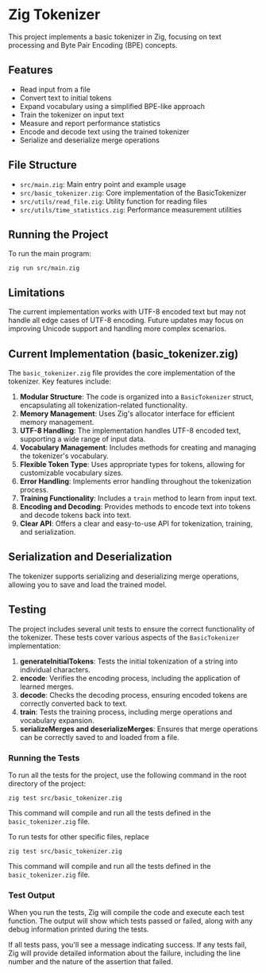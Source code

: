 # Zig Tokenizer

This project implements a basic tokenizer in Zig, focusing on text processing and Byte Pair Encoding (BPE) concepts.

## Features

- Read input from a file
- Convert text to initial tokens
- Expand vocabulary using a simplified BPE-like approach
- Train the tokenizer on input text
- Measure and report performance statistics
- Encode and decode text using the trained tokenizer
- Serialize and deserialize merge operations

## File Structure

- `src/main.zig`: Main entry point and example usage
- `src/basic_tokenizer.zig`: Core implementation of the BasicTokenizer
- `src/utils/read_file.zig`: Utility function for reading files
- `src/utils/time_statistics.zig`: Performance measurement utilities

## Running the Project

To run the main program:

```
zig run src/main.zig
```

## Limitations

The current implementation works with UTF-8 encoded text but may not handle all edge cases of UTF-8 encoding. Future updates may focus on improving Unicode support and handling more complex scenarios.

## Current Implementation (basic_tokenizer.zig)

The `basic_tokenizer.zig` file provides the core implementation of the tokenizer. Key features include:

1. **Modular Structure**: The code is organized into a `BasicTokenizer` struct, encapsulating all tokenization-related functionality.
2. **Memory Management**: Uses Zig's allocator interface for efficient memory management.
3. **UTF-8 Handling**: The implementation handles UTF-8 encoded text, supporting a wide range of input data.
4. **Vocabulary Management**: Includes methods for creating and managing the tokenizer's vocabulary.
5. **Flexible Token Type**: Uses appropriate types for tokens, allowing for customizable vocabulary sizes.
6. **Error Handling**: Implements error handling throughout the tokenization process.
7. **Training Functionality**: Includes a `train` method to learn from input text.
8. **Encoding and Decoding**: Provides methods to encode text into tokens and decode tokens back into text.
9. **Clear API**: Offers a clear and easy-to-use API for tokenization, training, and serialization.

## Serialization and Deserialization

The tokenizer supports serializing and deserializing merge operations, allowing you to save and load the trained model.

## Testing

The project includes several unit tests to ensure the correct functionality of the tokenizer. These tests cover various aspects of the `BasicTokenizer` implementation:

1. **generateInitialTokens**: Tests the initial tokenization of a string into individual characters.
2. **encode**: Verifies the encoding process, including the application of learned merges.
3. **decode**: Checks the decoding process, ensuring encoded tokens are correctly converted back to text.
4. **train**: Tests the training process, including merge operations and vocabulary expansion.
5. **serializeMerges and deserializeMerges**: Ensures that merge operations can be correctly saved to and loaded from a file.

### Running the Tests

To run all the tests for the project, use the following command in the root directory of the project:

```
zig test src/basic_tokenizer.zig
```

This command will compile and run all the tests defined in the `basic_tokenizer.zig` file.

To run tests for other specific files, replace

```
zig test src/basic_tokenizer.zig
```

This command will compile and run all the tests defined in the `basic_tokenizer.zig` file.

### Test Output

When you run the tests, Zig will compile the code and execute each test function. The output will show which tests passed or failed, along with any debug information printed during the tests.

If all tests pass, you'll see a message indicating success. If any tests fail, Zig will provide detailed information about the failure, including the line number and the nature of the assertion that failed.
